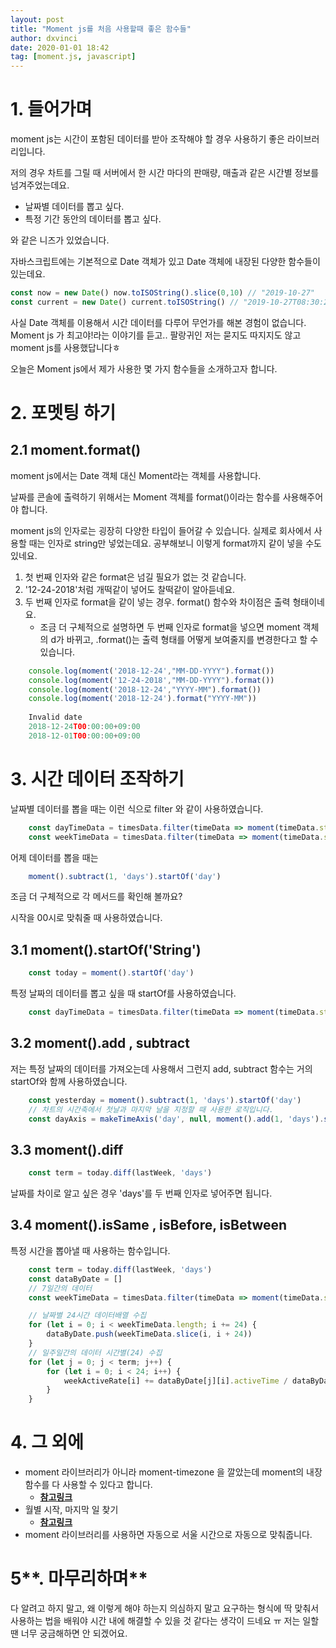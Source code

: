 ```yaml
---
layout: post
title: "Moment js를 처음 사용할때 좋은 함수들"
author: dxvinci
date: 2020-01-01 18:42
tag: [moment.js, javascript]
---
```


# **1. 들어가며**

moment js는 시간이 포함된 데이터를 받아 조작해야 할 경우 사용하기 좋은 라이브러리입니다. 

저의 경우 차트를 그릴 때 서버에서 한 시간 마다의 판매량, 매출과 같은 시간별 정보를 넘겨주었는데요.

- 날짜별 데이터를 뽑고 싶다.
- 특정 기간 동안의 데이터를 뽑고 싶다.

와 같은 니즈가 있었습니다.

자바스크립트에는 기본적으로 Date 객체가 있고 Date 객체에 내장된 다양한 함수들이 있는데요.

```javascript
const now = new Date() now.toISOString().slice(0,10) // "2019-10-27" 
const current = new Date() current.toISOString() // "2019-10-27T08:30:26.284Z"
```

사실 Date 객체를 이용해서 시간 데이터를 다루어 무언가를 해본 경험이 없습니다. Moment js 가 최고야!라는 이야기를 듣고.. 팔랑귀인 저는 묻지도 따지지도 않고 moment js를 사용했답니다ㅎ

오늘은 Moment js에서 제가 사용한 몇 가지 함수들을 소개하고자 합니다.

# **2. 포멧팅 하기**

## **2.1 moment.format()**

moment js에서는 Date 객체 대신 Moment라는 객체를 사용합니다. 

날짜를 콘솔에 출력하기 위해서는 Moment 객체를 format()이라는 함수를 사용해주어야 합니다.

moment js의 인자로는 굉장히 다양한 타입이 들어갈 수 있습니다. 실제로 회사에서 사용할 때는 인자로 string만 넣었는데요. 공부해보니 이렇게 format까지 같이 넣을 수도 있네요.

1. 첫 번째 인자와 같은 format은 넘길 필요가 없는 것 같습니다.
2. '12-24-2018'처럼 개떡같이 넣어도 찰떡같이 알아듣네요.
3. 두 번째 인자로 format을 같이 넣는 경우. format() 함수와 차이점은 출력 형태이네요.
    - 조금 더 구체적으로 설명하면 두 번째 인자로 format을 넣으면 moment 객체의 d가 바뀌고, .format()는 출력 형태를 어떻게 보여줄지를 변경한다고 할 수 있습니다.

```javascript
    console.log(moment('2018-12-24',"MM-DD-YYYY").format())
    console.log(moment('12-24-2018',"MM-DD-YYYY").format())
    console.log(moment('2018-12-24',"YYYY-MM").format()) 
    console.log(moment('2018-12-24').format("YYYY-MM"))
    
    Invalid date 
    2018-12-24T00:00:00+09:00 
    2018-12-01T00:00:00+09:00 
```

# **3. 시간 데이터 조작하기**

날짜별 데이터를 뽑을 때는 이런 식으로 filter 와 같이 사용하였습니다.

```javascript
    const dayTimeData = timesData.filter(timeData => moment(timeData.statAt).startOf('day').isSame(dayTime, 'day')) 
    const weekTimeData = timesData.filter(timeData => moment(timeData.statAt).isSameOrAfter(lastWeek) && moment(timeData.statAt).isBefore(today))
```

어제 데이터를 뽑을 때는

```javascript
    moment().subtract(1, 'days').startOf('day')
```

조금 더 구체적으로 각 메서드를 확인해 볼까요?

시작을 00시로 맞춰줄 때 사용하였습니다.

## **3.1 moment().startOf('String')**

```javascript
    const today = moment().startOf('day')
```

특정 날짜의 데이터를 뽑고 싶을 때 startOf를 사용하였습니다.

```javascript
    const dayTimeData = timesData.filter(timeData => moment(timeData.statAt).startOf('day').isSame(dayTime, 'day'))
```

## **3.2 moment().add , subtract**

저는 특정 날짜의 데이터를 가져오는데 사용해서 그런지 add, subtract 함수는 거의 startOf와 함께 사용하였습니다.

```javascript
    const yesterday = moment().subtract(1, 'days').startOf('day') 
    // 차트의 시간축에서 첫날과 마지막 날을 지정할 때 사용한 로직입니다. 
    const dayAxis = makeTimeAxis('day', null, moment().add(1, 'days').startOf('day'))
```

## **3.3 moment().diff**

```javascript
    const term = today.diff(lastWeek, 'days')
```

날짜를 차이로 알고 싶은 경우 'days'를 두 번째 인자로 넣어주면 됩니다.

## **3.4 moment().isSame , isBefore, isBetween**

특정 시간을 뽑아낼 때 사용하는 함수입니다.

```javascript
    const term = today.diff(lastWeek, 'days')
    const dataByDate = []
    // 7일간의 데이터
    const weekTimeData = timesData.filter(timeData => moment(timeData.statAt).isSameOrAfter(lastWeek) && moment(timeData.statAt).isBefore(today))

    // 날짜별 24시간 데이터배열 수집
    for (let i = 0; i < weekTimeData.length; i += 24) {
        dataByDate.push(weekTimeData.slice(i, i + 24))
    }
    // 일주일간의 데이터 시간별(24) 수집
    for (let j = 0; j < term; j++) {
        for (let i = 0; i < 24; i++) {
            weekActiveRate[i] += dataByDate[j][i].activeTime / dataByDate[j][i].deployTime / term * 100
        }
    }
```

# 4. **그 외에**

- moment 라이브러리가 아니라 moment-timezone 을 깔았는데 moment의 내장 함수를 다 사용할 수 있다고 합니다.
    - [__참고링크__](https://stackoverflow.com/questions/49729646/using-both-moment-and-moment-tz__)
- 월별 시작, 마지막 일 찾기 
    - [__참고링크__](https://stackoverflow.com/questions/39267623/moment-js-get-first-and-last-day-of-current-month)
- moment 라이브러리를 사용하면 자동으로 서울 시간으로 자동으로 맞춰줍니다.


# 5**. 마무리하며**

다 알려고 하지 말고, 왜 이렇게 해야 하는지 의심하지 말고 요구하는 형식에 딱 맞춰서 사용하는 법을 배워야 시간 내에 해결할 수 있을 것 같다는 생각이 드네요 ㅠ 저는 일할 땐 너무 궁금해하면 안 되겠어요.
